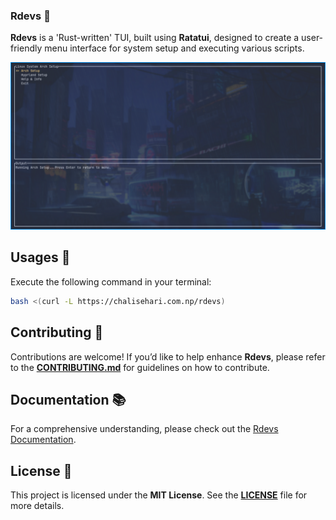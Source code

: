 ### Rdevs 🦀

**Rdevs** is a 'Rust-written' TUI, built using **Ratatui**, designed to create a user-friendly menu interface for system setup and executing various scripts.

![Preview](preview/rdevs.png)

## Usages 🚀

Execute the following command in your terminal:

```bash
bash <(curl -L https://chalisehari.com.np/rdevs)
```

## Contributing 🤝 

Contributions are welcome! If you’d like to help enhance **Rdevs**, please refer to the **[CONTRIBUTING.md](https://github.com/harilvfs/rdevs/blob/main/.github/CONTRIBUTING.md)** for guidelines on how to contribute.

## Documentation 📚

For a comprehensive understanding, please check out the [Rdevs Documentation](https://harilvfs.github.io/rdevs/).

## License 📄 

This project is licensed under the **MIT License**. See the **[LICENSE](LICENSE)** file for more details.
